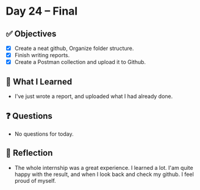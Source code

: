 
# Day 24 – Final

## ✅ Objectives
- [x] Create a neat github, Organize folder structure.
- [x] Finish writing reports.
- [x] Create a Postman collection and upload it to Github.

## 📘 What I Learned
- I've just wrote a report, and uploaded what I had already done.

## ❓ Questions
- No questions for today.

## 💬 Reflection
- The whole internship was a great experience. I learned a lot. I'am quite happy with the result, and when I look back and check my github. I feel proud of myself.

